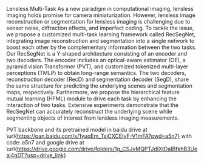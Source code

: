 Lensless Multi-Task
As a new paradigm in computational imaging, lensless imaging holds promise for camera miniaturization. However, lensless image reconstruction or segmentation for lensless imaging is challenging due to sensor noise, diffraction effects, and imperfect coding. To tackle the issue, we propose a customized multi-task learning framework called RecSegNet, integrating image reconstruction and segmentation into a single network to boost each other by the complementary information between the two tasks. Our RecSegNet is a Y-shaped architecture consisting of an encoder and two decoders. The encoder includes an optical-aware estimator (OE), a pyramid vision Transformer (PVT), and customized tokenized multi-layer perceptions (TMLP) to obtain long-range semantics. The two decoders, reconstruction decoder (RecD) and segmentation decoder (SegD), share the same structure for predicting the underlying scenes and segmentation maps, respectively. Furthermore, we propose the hierarchical feature mutual learning (HFML) module to drive each task by enhancing the interaction of two tasks. Extensive experiments demonstrate that the RecSegNet can accurately reconstruct the underlying scene while segmenting objects of interest from lensless imaging measurements.


PVT backbone and its pretrained model in baidu drive at \url{https://pan.baidu.com/s/1yuqEm_TsjCXCEIyF-V1mFA?pwd=a5n7} with code: a5n7 and google drive at \url{https://drive.google.com/drive/folders/1g_CSJvMQPTJdIXtDaIBfkhB3Ueai4gDT?usp=drive_link}
